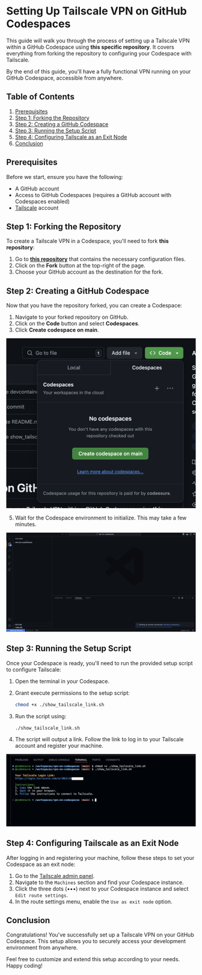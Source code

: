 # Setting Up Tailscale VPN on GitHub Codespaces

This guide will walk you through the process of setting up a Tailscale VPN within a GitHub Codespace using **this specific repository**. It covers everything from forking the repository to configuring your Codespace with Tailscale.

By the end of this guide, you'll have a fully functional VPN running on your GitHub Codespace, accessible from anywhere.

## Table of Contents
1. [Prerequisites](#prerequisites)
2. [Step 1: Forking the Repository](#step-1-forking-the-repository)
3. [Step 2: Creating a GitHub Codespace](#step-2-creating-a-github-codespace)
4. [Step 3: Running the Setup Script](#step-3-running-the-setup-script)
5. [Step 4: Configuring Tailscale as an Exit Node](#step-4-configuring-tailscale-as-an-exit-node)
6. [Conclusion](#conclusion)

## Prerequisites

Before we start, ensure you have the following:

- A GitHub account
- Access to GitHub Codespaces (requires a GitHub account with Codespaces enabled)
- [Tailscale](https://tailscale.com) account

## Step 1: Forking the Repository

To create a Tailscale VPN in a Codespace, you'll need to fork **this repository**:

1. Go to **[this repository](https://github.com/codeesura/vpn-on-codespaces)** that contains the necessary configuration files.
2. Click on the **Fork** button at the top-right of the page.
3. Choose your GitHub account as the destination for the fork.

## Step 2: Creating a GitHub Codespace

Now that you have the repository forked, you can create a Codespace:

1. Navigate to your forked repository on GitHub.
2. Click on the **Code** button and select **Codespaces**.
3. Click **Create codespace on main**.

![Creating a Codespace](./images/create-codespaces.png)

5. Wait for the Codespace environment to initialize. This may take a few minutes.

![Wait a Codespace](./images/load-codespaces.png)

## Step 3: Running the Setup Script

Once your Codespace is ready, you'll need to run the provided setup script to configure Tailscale:

1. Open the terminal in your Codespace.
2. Grant execute permissions to the setup script:

    ```bash
    chmod +x ./show_tailscale_link.sh
    ```

3. Run the script using:

    ```bash
    ./show_tailscale_link.sh
    ```

4. The script will output a link. Follow the link to log in to your Tailscale account and register your machine.

![Show Tailscale link](./images/shell.png)

## Step 4: Configuring Tailscale as an Exit Node

After logging in and registering your machine, follow these steps to set your Codespace as an exit node:

1. Go to the [Tailscale admin panel](https://login.tailscale.com/admin/machines).
2. Navigate to the `Machines` section and find your Codespace instance.
3. Click the three dots (•••) next to your Codespace instance and select `Edit route settings`.
4. In the route settings menu, enable the `Use as exit node` option.

## Conclusion

Congratulations! You've successfully set up a Tailscale VPN on your GitHub Codespace. This setup allows you to securely access your development environment from anywhere.

Feel free to customize and extend this setup according to your needs. Happy coding!
